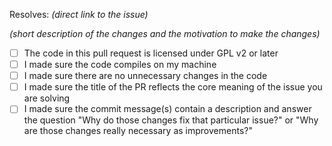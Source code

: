 Resolves: *(direct link to the issue)*

*(short description of the changes and the motivation to make the changes)*

<!-- Use "x" to fill the checkboxes below like [x] -->

- [ ] The code in this pull request is licensed under GPL v2 or later
- [ ] I made sure the code compiles on my machine
- [ ] I made sure there are no unnecessary changes in the code
- [ ] I made sure the title of the PR reflects the core meaning of the issue you are solving
- [ ] I made sure the commit message(s) contain a description and answer the question "Why do those changes fix that particular issue?" or "Why are those changes really necessary as improvements?"

